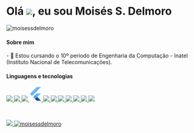 <h1>Olá <img src="https://github.com/sudnyeshtalekar/sudnyeshtalekar/blob/master/Assets/Hi.gif" width="40px">, eu sou Moisés S. Delmoro</h1>
<p align="left"> <img src="https://komarev.com/ghpvc/?username=moisessdelmoro" alt="moisessdelmoro" /> </p>

<h4><p align="left"><b>Sobre mim</b> <br></h4>
- 🔭 Estou cursando o 10º período de Engenharia da Computação - Inatel (Instituto Nacional de Telecomunicações).<br/> 
    
<h4><p align="left"><b>Linguagens e tecnologias</b> <br></h4>
<p>
  <a href="https://www.python.org/" target="_blank"><img height="40" src="https://www.flaticon.com/svg/static/icons/svg/1822/1822899.svg"/> 
  <a href="https://www.java.com/pt-BR/" target="_blank"><img height="40" src="https://www.flaticon.com/svg/static/icons/svg/226/226777.svg"/> 
  <a href="https://dart.dev/" target="_blank"><img height="40" src="https://cdnlogo.com/logos/d/66/dart.svg"/> 
  <a href="https://flutter.dev/" target="_blank"><img height="40" src="https://raw.githubusercontent.com/dnfield/flutter_svg/7d374d7107561cbd906d7c0ca26fef02cc01e7c8/example/assets/flutter_logo.svg?sanitize=true"/> 
  <a href="https://docs.microsoft.com/pt-br/cpp/cpp/?view=msvc-160" target="_blank"><img height="40" src="https://www.flaticon.com/svg/static/icons/svg/919/919841.svg"/> 
  <a href="https://www.devmedia.com.br/o-que-e-o-html5/25820" target="_blank"><img height="40" src="https://www.flaticon.com/svg/static/icons/svg/888/888859.svg"/> 
  <a href="https://www.w3schools.com/css/" target="_blank"><img height="40" src="https://www.flaticon.com/svg/static/icons/svg/888/888847.svg"/> 
  <a href="https://developer.mozilla.org/pt-BR/docs/Web/JavaScript" target="_blank"><img height="40" src="https://www.probytes.net/wp-content/uploads/2018/07/javascript-logo-E967E87D74-seeklogo.com_.png"/>   
  <a href="https://pt-br.reactjs.org/" target="_blank"><img height="40" src="https://www.flaticon.com/svg/static/icons/svg/919/919851.svg"/>  
  <a href="https://www.mysql.com/" target="_blank"><img height="40" src="https://www.flaticon.com/svg/static/icons/svg/919/919836.svg"/> 
  <a href="https://nodejs.org/en/" target="_blank"><img height="40" src="https://seeklogo.com/images/N/nodejs-logo-FBE122E377-seeklogo.com.png"/> 
  </p>
<br>
<p>
<a href="https://github-readme-stats.vercel.app/api?username=moisessdelmoro&show_icons=true&theme=dark" target="_blank"><img height="188" src="https://github-readme-stats.vercel.app/api?username=moisessdelmoro&show_icons=true&theme=dark" /> 
<a href="https://github-readme-stats.vercel.app/api/top-langs/?username=moisessdelmoro&hide=jupyter%20notebook&exclude_repo=ExerciciosM109&langs_count=8&layout=compact&theme=dark" target="_blank"><img height="188" src="https://github-readme-stats.vercel.app/api/top-langs/?username=moisessdelmoro&hide=jupyter%20notebook&exclude_repo=ExerciciosM109&langs_count=8&layout=compact&theme=dark" alt="moisessdelmoro" />
<br />

  
</p>
